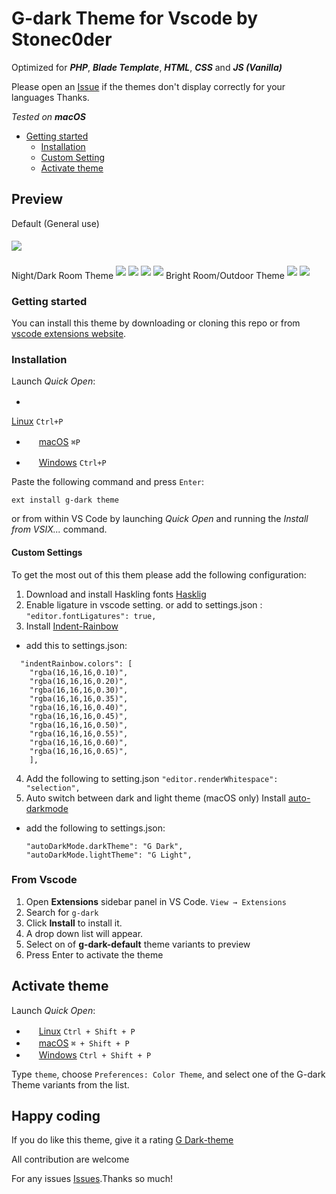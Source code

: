 # G-dark Theme for Vscode by Stonec0der

Optimized for ***PHP***, ***Blade Template***, ***HTML***, ***CSS*** and ***JS (Vanilla)***

Please open an [Issue](https://github.com/stonec0der/g-dark-theme/issues) if the themes don't display correctly for your languages Thanks.

*Tested on **macOS***

- [Getting started](#getting-started)
  - [Installation](#installation)
  - [Custom Setting](#custom-settings)
  - [Activate theme](#activate-theme)
## Preview  

Default (General use)

<img src="https://raw.githubusercontent.com/stoneC0der/g-dark-theme/master/images/G-dark.png" style="margin:5px auto">

Night/Dark Room Theme
<img src="https://raw.githubusercontent.com/stoneC0der/g-dark-theme/master/images/G-dark-black.png" style="margin:5px auto">
<img src="https://raw.githubusercontent.com/stoneC0der/g-dark-theme/master/images/G-dark-one.png" style="margin:5px auto">
<img src="https://raw.githubusercontent.com/stoneC0der/g-dark-theme/master/images/G-dark-deep-black.png" style="margin:5px auto">
<img src="https://raw.githubusercontent.com/stoneC0der/g-dark-theme/master/images/G-dark-blue.png" style="margin:5px auto">
Bright Room/Outdoor Theme
<img src="https://raw.githubusercontent.com/stoneC0der/g-dark-theme/master/images/G-dark-light.png" style="margin:5px auto">
<img src="https://raw.githubusercontent.com/stoneC0der/g-dark-theme/master/images/G-dark-silver.png" style="margin:5px auto">
### Getting started

You can install this theme by downloading or cloning this repo or from [vscode extensions website](https://marketplace.visualstudio.com/items?itemName=StoneC0der.g-dark-theme).

### Installation

Launch *Quick Open*:

- <img src="https://www.kernel.org/theme/images/logos/favicon.png" width=16 height=16/>

<a href="https://code.visualstudio.com/shortcuts/keyboard-shortcuts-linux.pdf">Linux</a> `Ctrl+P`

- <img src="https://developer.apple.com/favicon.ico" width=16 height=16/> <a href="https://code.visualstudio.com/shortcuts/keyboard-shortcuts-macos.pdf">macOS</a> `⌘P`

- <img src="https://www.microsoft.com/favicon.ico" width=16 height=16/> <a href="https://code.visualstudio.com/shortcuts/keyboard-shortcuts-windows.pdf">Windows</a> `Ctrl+P`

Paste the following command and press `Enter`:

```shell
ext install g-dark theme
```

<!-- #### Packaged VSIX Extension

[Download the latest .vsix release](https://marketplace.visualstudio.com/_apis/public/gallery/publishers/Equinusocio/vsextensions/vsc-material-theme/latest/vspackage) file from the marketplace and install it from the command line

```shell
code --install-extension vsc-g-dark-theme-*.*.*.vsix
``` -->

or from within VS Code by launching *Quick Open* and running the *Install from VSIX...* command.

#### Custom Settings

To get the most out of this them please add the following configuration:

1. Download and install Haskling fonts
  [Hasklig](https://github.com/i-tu/Hasklig, "Hasklig")
2. Enable ligature in vscode setting.
or add to settings.json :
  ```"editor.fontLigatures": true,```
3. Install [Indent-Rainbow](https://marketplace.visualstudio.com/items?itemName=oderwat.indent-rainbow, "Indent-Rainbow")

  - add this to settings.json:
  ```
    "indentRainbow.colors": [
      "rgba(16,16,16,0.10)",
      "rgba(16,16,16,0.20)",
      "rgba(16,16,16,0.30)",
      "rgba(16,16,16,0.35)",
      "rgba(16,16,16,0.40)",
      "rgba(16,16,16,0.45)",
      "rgba(16,16,16,0.50)",
      "rgba(16,16,16,0.55)",
      "rgba(16,16,16,0.60)",
      "rgba(16,16,16,0.65)",
      ],
  ```
4. Add the following to setting.json
    ```"editor.renderWhitespace": "selection",```
5. Auto switch between dark and light theme (macOS only)
  Install [auto-darkmode](https://marketplace.visualstudio.com/items?itemName=LinusU.auto-dark-mode, "Auto Dark Mode")

  - add the following to settings.json:
    ```
    "autoDarkMode.darkTheme": "G Dark",
    "autoDarkMode.lightTheme": "G Light",
    ```

### From Vscode

1. Open **Extensions** sidebar panel in VS Code. `View → Extensions`
2. Search for `g-dark`
3. Click **Install** to install it.
4. A drop down list will appear.
5. Select on of **g-dark-default** theme variants to preview
6. Press Enter to activate the theme

## Activate theme

Launch *Quick Open*:

- <img src="https://www.kernel.org/theme/images/logos/favicon.png" width=16 height=16/> <a href="https://code.visualstudio.com/shortcuts/keyboard-shortcuts-linux.pdf">Linux</a> `Ctrl + Shift + P`
- <img src="https://developer.apple.com/favicon.ico" width=16 height=16/> <a href="https://code.visualstudio.com/shortcuts/keyboard-shortcuts-macos.pdf">macOS</a> `⌘ + Shift + P`
- <img src="https://www.microsoft.com/favicon.ico" width=16 height=16/> <a href="https://code.visualstudio.com/shortcuts/keyboard-shortcuts-windows.pdf">Windows</a> `Ctrl + Shift + P`

Type `theme`, choose `Preferences: Color Theme`, and select one of the G-dark Theme variants from the list.

## Happy coding

If you do like this theme, give it a rating [G Dark-theme](https://marketplace.visualstudio.com/items?itemName=StoneC0der.g-dark-theme, "G Dark-theme")

All contribution are welcome

For any issues [Issues](https://github.com/stonec0der/g-dark-theme/issues).Thanks so much!
